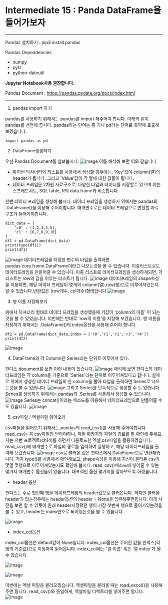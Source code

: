 # Intermediate 15 : Panda DataFrame을 들어가보자
***
Pandas 설치하기 : pip3 install pandas

Pandas Dependencies
- numpy
- pytz
- python-dateutil

**Jupyter Notebook사용 권장합니다.**

Pandas Document : https://pandas.pydata.org/docs/index.html
***

1. pandas import 하기

pandas를 사용하기 위해서는 pandas를 import 해주어야 합니다. 아래와 같이 pandas를 선언해 줍시다. pandas라는 단어는 좀 기니 pd라는 단어로 축약해 호출해 보겠습니다.
```python3
import pandas as pd
```

2. DataFrame생성하기 

우선 Pandas Document를 살펴봅시다. 
![image](https://user-images.githubusercontent.com/45956041/147895958-4867bba2-3cd8-4d85-8f79-c7f6f6cd3ca8.png)
이를 해석해 보면 이와 같습니다

  - 파이썬 딕셔너리와 리스트를 사용해서 생성할 경우에는, 'Key'값이 column(열)의 header가 됩니다. 그리고 'Value'값이 각 열에 대한 값들이 됩니다.
  - 데이터 프레임은 2차원 자료구조로, 다양한 타입의 데이터를 저장할수 있으며 이는 스프레드시트, SQL table, R의 data.frame과 비슷합니다.
 
 한번 데이터 프레임을 생성해 봅시다. 데이터 프레임을 생성하기 위해서는 pandas의 .DataFrame()을 이용해 주어야합니다. 매개변수로는 데이터 프레임으로 변환할 자료구조가 들어가야합니다.
 
```python3
dict_data = {
    'c0' : [1,2,3,4,5],
    'c1' : [6,7,8,9,10]
}
df1 = pd.DataFrame(dict_data)
print(type(df1))
print(df1)
```
![image](https://user-images.githubusercontent.com/45956041/147896101-ddea8606-544f-493f-9b15-6d1abe4bbb03.png)
데이터프레임을 저장한 변수의 타입을 출력하면 pandas.core.frame.DataFrame이라고 나오는것을 볼 수 있습니다. 이중리스트로도 데이터프레임을 만들어줄 수 있습니다.
이중 리스트로 데이터프레임을 생성하게되면, 각 리스트는 row의 값을 이루는 리스트가 됩니다.
![image](https://user-images.githubusercontent.com/45956041/147896683-6bbb11f6-e9a6-4c93-9db2-3f1786f2c24d.png)
데이터프레임의 shape속성을 이용하면, 해당 데이터 프레임이 몇개의 column(열),row(행)으로 이루어져있는지 알 수 있습니다.반환값은 (row개수, col개수)형태입니다
![image](https://user-images.githubusercontent.com/45956041/147896720-269879c4-8ae3-40e8-9dc9-114fe1794591.png)


3. 행 이름 지정해보기

위에서 딕셔너리 형태로 데이터 프레임을 생성했을때 키값이 'column의 이름' 이 되는것을 볼 수 있었습니다. 이번에는 반대로 'row의 이름'을 지정해 보겠습니다.
행 이름을 지정하기 위해서는 .DataFrame()의 index옵션을 사용해 주어야 합니다

```python3
df2 = pd.DataFrame(dict_data,index = ['r0','r1','r2','r3','r4'])
print(df2)
```
![image](https://user-images.githubusercontent.com/45956041/147896181-7471e210-50da-4354-bc93-c3657b37d4d1.png)

4. DataFrame의 각 Column은 Series라는 단위로 이루어져 있다.

판다스 document를 보면 이런 내용이 있습니다.
![image](https://user-images.githubusercontent.com/45956041/147896333-2b9ef59a-4172-48e9-af4f-4de00cb0a1c6.png)
해석해 보면 판다스의 데이터프레임은 각 column을 기준으로 'Series'라는 단위로 이루어져있다고 합니다. 실제로 위에서 생성한 데이터 프레임의 한 column을 뽑아
타입을 출력하면 Series로 나오는것을 볼 수 있습니다.
![image](https://user-images.githubusercontent.com/45956041/147896385-0c9b7efd-07d3-4fd1-9123-5aef5451b792.png)
그리고 Series를 단독적으로 생성할 수 도 있습니다. Series를 생성하기 위해서는 pandas의 .Series를 사용해서 생성할 수 있습니다.
![image](https://user-images.githubusercontent.com/45956041/147896507-e4e881f6-4eac-47d0-90b3-6118c9cdcf66.png)
Series는 concat()이라는 메소드를 이용해서 데이터프레임으로 만들어줄 수 도 있습니다.
![image](https://user-images.githubusercontent.com/45956041/147896628-802738fd-84af-467f-9303-72596b319c65.png)

5. csv파일 / 엑셀파일 읽어오기

csv파일을 읽어오기 위해서는 pandas의 read_csv()를 사용해 주어야합니다. read_csv는 꼭 csv파일만 받아야하니, 파일 확장자와 파일의 경로를 잘 확인해 주세요.
저는 저번 프로젝트(ch14)를 하면서 다운로드한 엑셀,csv파일을 활용하겠습니다. read_csv()에 매개변수로 파일의 경로를 입력하여 실행하고, 해당 데이터프레임을 출력해 보겠습니다.
![image](https://user-images.githubusercontent.com/45956041/147896798-d3f1ac3d-c75e-4c19-a057-a1107488718c.png)
csv로 불러온 값은 판다스에서 DataFrame으로 변환해줍니다. 각자 type()를 사용해서 확인해보고, shape속성을 이용해 자신이 불러온 csv가 몇열 몇행으로 이루어져있는지도 확인해 봅시다.
read_csv()메소드에 넣어줄 수 있는 몇가지 매개변수 옵션들이 있습니다. 대표적인 옵션 몇가지를 알아보도록 하겠습니다.

- header 옵션

판다스는 주로 첫번째 행을 데이터프레임의 header값으로 불러옵니다. 하지만 불러올 header가 없는경우에는 header옵션의 header = None을 입력해주면됩니다. 아래 사진을 보면 알 수 있듯이 원래 header지정됐던 행이 가장 첫번째 행으로 들어가있는것을 볼 수 있고, header는 index번호로 되어있는것을 볼 수 있습니다.

![image](https://user-images.githubusercontent.com/45956041/147897283-8edd53b2-0806-461f-9bfe-bade7f0299d1.png)

- index_col옵션

index_col옵션은 default값이 None입니다. index_col옵션은 주어진 값을 인덱스(각 행의 기준값)으로 지정하여 읽어옵니다. index_col에는 '열 이름' 혹은 '열 index'가 올 수 있습니다.

![image](https://user-images.githubusercontent.com/45956041/147897292-f8f2da42-bb3c-4b3c-8143-b6ea716f7ba1.png)

![image](https://user-images.githubusercontent.com/45956041/147897306-03ad0339-52c9-43ca-ac69-05e38df7de7b.png)


이번에는 엑셀 파일을 불러오겠습니다. 엑셀파일을 불러올 때는 read_excel()을 사용해 주면 됩니다. read_csv()와 동일하게, 엑셀파일 디렉토리를 넣어주면 됩니다.
![image](https://user-images.githubusercontent.com/45956041/147897313-477f4beb-c434-4ce6-9488-9c56fce64f98.png)
